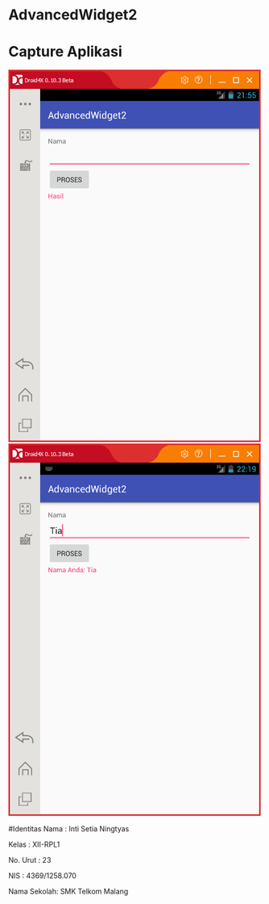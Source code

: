 # AdvancedWidget2

# Capture Aplikasi

![Capture Aplikasi 1](https://github.com/IntiSetia/AdvancedWidget2/blob/master/Widget2_Final_a.png)
![Capture Aplikasi 1](https://github.com/IntiSetia/AdvancedWidget2/blob/master/Widget2_Final_b.png)

#Identitas
Nama        : Inti Setia Ningtyas

Kelas       : XII-RPL1

No. Urut    : 23

NIS         : 4369/1258.070

Nama Sekolah: SMK Telkom Malang
